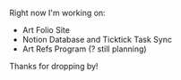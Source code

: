 Right now I'm working on: 

- Art Folio Site
- Notion Database and Ticktick Task Sync
- Art Refs Program (? still planning)

Thanks for dropping by!
